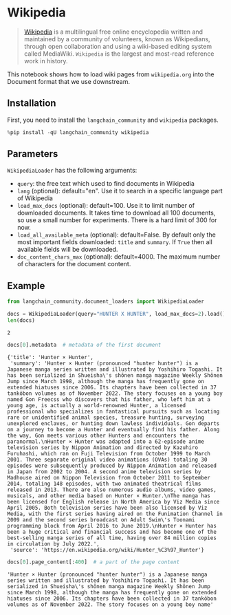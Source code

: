 # Wikipedia

>[Wikipedia](https://wikipedia.org/) is a multilingual free online encyclopedia written and maintained by a community of volunteers, known as Wikipedians, through open collaboration and using a wiki-based editing system called MediaWiki. `Wikipedia` is the largest and most-read reference work in history.

This notebook shows how to load wiki pages from `wikipedia.org` into the Document format that we use downstream.

## Installation

First, you need to install the `langchain_community` and `wikipedia` packages.


```python
%pip install -qU langchain_community wikipedia
```

## Parameters

`WikipediaLoader` has the following arguments:
- `query`: the free text which used to find documents in Wikipedia
- `lang` (optional): default="en". Use it to search in a specific language part of Wikipedia
- `load_max_docs` (optional): default=100. Use it to limit number of downloaded documents. It takes time to download all 100 documents, so use a small number for experiments. There is a hard limit of 300 for now.
- `load_all_available_meta` (optional): default=False. By default only the most important fields downloaded: `title` and `summary`. If `True` then all available fields will be downloaded.
- `doc_content_chars_max` (optional): default=4000. The maximum number of characters for the document content.

## Example


```python
from langchain_community.document_loaders import WikipediaLoader
```


```python
docs = WikipediaLoader(query="HUNTER X HUNTER", load_max_docs=2).load()
len(docs)
```



```output
2
```



```python
docs[0].metadata  # metadata of the first document
```



```output
{'title': 'Hunter × Hunter',
 'summary': 'Hunter × Hunter (pronounced "hunter hunter") is a Japanese manga series written and illustrated by Yoshihiro Togashi. It has been serialized in Shueisha\'s shōnen manga magazine Weekly Shōnen Jump since March 1998, although the manga has frequently gone on extended hiatuses since 2006. Its chapters have been collected in 37 tankōbon volumes as of November 2022. The story focuses on a young boy named Gon Freecss who discovers that his father, who left him at a young age, is actually a world-renowned Hunter, a licensed professional who specializes in fantastical pursuits such as locating rare or unidentified animal species, treasure hunting, surveying unexplored enclaves, or hunting down lawless individuals. Gon departs on a journey to become a Hunter and eventually find his father. Along the way, Gon meets various other Hunters and encounters the paranormal.\nHunter × Hunter was adapted into a 62-episode anime television series by Nippon Animation and directed by Kazuhiro Furuhashi, which ran on Fuji Television from October 1999 to March 2001. Three separate original video animations (OVAs) totaling 30 episodes were subsequently produced by Nippon Animation and released in Japan from 2002 to 2004. A second anime television series by Madhouse aired on Nippon Television from October 2011 to September 2014, totaling 148 episodes, with two animated theatrical films released in 2013. There are also numerous audio albums, video games, musicals, and other media based on Hunter × Hunter.\nThe manga has been licensed for English release in North America by Viz Media since April 2005. Both television series have been also licensed by Viz Media, with the first series having aired on the Funimation Channel in 2009 and the second series broadcast on Adult Swim\'s Toonami programming block from April 2016 to June 2019.\nHunter × Hunter has been a huge critical and financial success and has become one of the best-selling manga series of all time, having over 84 million copies in circulation by July 2022.',
 'source': 'https://en.wikipedia.org/wiki/Hunter_%C3%97_Hunter'}
```



```python
docs[0].page_content[:400]  # a part of the page content
```



```output
'Hunter × Hunter (pronounced "hunter hunter") is a Japanese manga series written and illustrated by Yoshihiro Togashi. It has been serialized in Shueisha\'s shōnen manga magazine Weekly Shōnen Jump since March 1998, although the manga has frequently gone on extended hiatuses since 2006. Its chapters have been collected in 37 tankōbon volumes as of November 2022. The story focuses on a young boy name'
```
